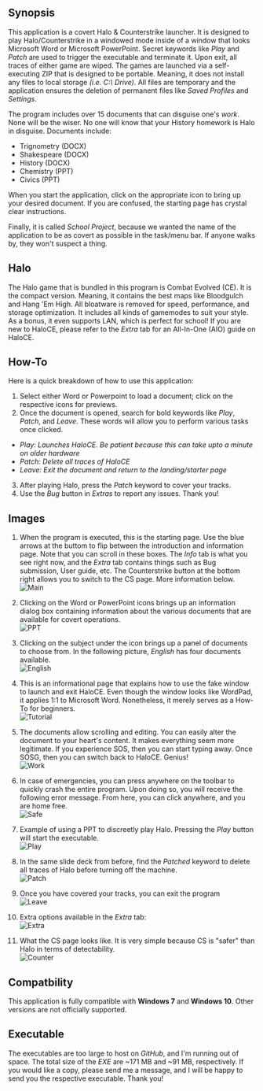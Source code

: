 ## Synopsis
This application is a covert Halo & Counterstrike launcher. It is designed
to play Halo/Counterstrike in a windowed mode inside of a window that looks
Microsoft Word or Microsoft PowerPoint. Secret keywords like *Play* and
*Patch* are used to trigger the executable and terminate it. Upon exit,
all traces of either game are wiped. The games are launched via a self-
executing ZIP that is designed to be portable. Meaning, it does not install
any files to local storage *(i.e. C:\ Drive)*. All files are temporary and
the application ensures the deletion of permanent files like *Saved
Profiles* and *Settings*. 

The program includes over 15 documents that can disguise one's *work*. None
will be the wiser. No one will know that your History homework is Halo
in disguise. Documents include:

* Trignometry (DOCX)
* Shakespeare (DOCX)
* History (DOCX)
* Chemistry (PPT)
* Civics (PPT)

When you start the application, click on the appropriate icon to bring
up your desired document. If you are confused, the starting page has
crystal clear instructions.

Finally, it is called *School Project*, because we wanted the name of the
application to be as covert as possible in the task/menu bar. If anyone
walks by, they won't suspect a thing.

## Halo
The Halo game that is bundled in this program is Combat Evolved (CE). It
is the compact version. Meaning, it contains the best maps like Bloodgulch
and Hang 'Em High. All bloatware is removed for speed, performance, and
storage optimization. It includes all kinds of gamemodes to suit your style.
As a bonus, it even supports LAN, which is perfect for school! If you are
new to HaloCE, please refer to the *Extra* tab for an All-In-One (AIO)
guide on HaloCE.

## How-To
Here is a quick breakdown of how to use this application:
1. Select either Word or Powerpoint to load a document; click on the
   respective icons for previews.
2. Once the document is opened, search for bold keywords like *Play*,
   *Patch*, and *Leave*. These words will allow you to perform various
   tasks once clicked.
* *Play: Launches HaloCE. Be patient because this can take upto a minute
   on older hardware*
* *Patch: Delete all traces of HaloCE*
* *Leave: Exit the document and return to the landing/starter page*
3. After playing Halo, press the *Patch* keyword to cover your tracks.
4. Use the *Bug* button in *Extras* to report any issues. Thank you!

## Images
1. When the program is executed, this is the starting page. Use the blue
   arrows at the buttom to flip between the introduction and
   information page. Note that you can scroll in these boxes. The *Info*
   tab is what you see right now, and the *Extra* tab contains things
   such as Bug submission, User guide, etc. The Counterstrike button at
   the bottom right allows you to switch to the CS page. More
   information below. \
![Main](img-haloce/Halo-1.PNG)

2. Clicking on the Word or PowerPoint icons brings up an information
   dialog box containing information about the various documents that
   are available for covert operations. \
![PPT](img-haloce/Halo-2.PNG)

3. Clicking on the subject under the icon brings up a panel of
   documents to choose from. In the following picture, *English*
   has four documents available. \
![English](img-haloce/Halo-3.PNG)

4. This is an informational page that explains how to use the
   fake window to launch and exit HaloCE. Even though the window
   looks like WordPad, it applies 1:1 to Microsoft Word.
   Nonetheless, it merely serves as a How-To for beginners. \
![Tutorial](img-haloce/Halo-4.PNG)

5. The documents allow scrolling and editing. You can easily
   alter the document to your heart's content. It makes
   everything seem more legitimate. If you experience SOS,
   then you can start typing away. Once SOSG, then you can
   switch back to HaloCE. Genius! \
![Work](img-haloce/Halo-5.PNG)

6. In case of emergencies, you can press anywhere on the toolbar
   to quickly crash the entire program. Upon doing so, you will
   receive the following error message. From here, you can click
   anywhere, and you are home free. \
![Safe](img-haloce/Halo-6.PNG)

7. Example of using a PPT to discreetly play Halo. Pressing the
   *Play* button will start the executable. \
![Play](img-haloce/Halo-7.PNG)

8. In the same slide deck from before, find the *Patched* keyword
   to delete all traces of Halo before turning off the machine. \
![Patch](img-haloce/Halo-8.PNG)

9. Once you have covered your tracks, you can exit the program \
![Leave](img-haloce/Halo-9.PNG)

10. Extra options available in the *Extra* tab: \
![Extra](img-haloce/Halo-10.PNG)

11. What the CS page looks like. It is very simple because CS is
    "safer" than Halo in terms of detectability. \
![Counter](img-haloce/Halo-11.PNG)

## Compatbility
This application is fully compatible with **Windows 7** and **Windows 10**.
Other versions are not officially supported.

## Executable
The executables are too large to host on *GitHub*, and I'm running out of
space. The total size of the *EXE* are ~171 MB and ~91 MB, respectively.
If you would like a copy, please send me a message, and I will be happy
to send you the respective executable. Thank you!
